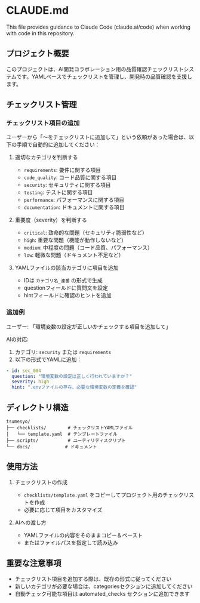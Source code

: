 # CLAUDE.md

This file provides guidance to Claude Code (claude.ai/code) when working with code in this repository.

## プロジェクト概要

このプロジェクトは、AI開発コラボレーション用の品質確認チェックリストシステムです。YAMLベースでチェックリストを管理し、開発時の品質確認を支援します。

## チェックリスト管理

### チェックリスト項目の追加

ユーザーから「〜をチェックリストに追加して」という依頼があった場合は、以下の手順で自動的に追加してください：

1. 適切なカテゴリを判断する
   - `requirements`: 要件に関する項目
   - `code_quality`: コード品質に関する項目
   - `security`: セキュリティに関する項目
   - `testing`: テストに関する項目
   - `performance`: パフォーマンスに関する項目
   - `documentation`: ドキュメントに関する項目

2. 重要度（severity）を判断する
   - `critical`: 致命的な問題（セキュリティ脆弱性など）
   - `high`: 重要な問題（機能が動作しないなど）
   - `medium`: 中程度の問題（コード品質、パフォーマンス）
   - `low`: 軽微な問題（ドキュメント不足など）

3. YAMLファイルの該当カテゴリに項目を追加
   - IDは `カテゴリ名_連番` の形式で生成
   - questionフィールドに質問文を設定
   - hintフィールドに確認のヒントを追加

### 追加例

ユーザー: 「環境変数の設定が正しいかチェックする項目を追加して」

AIの対応:
1. カテゴリ: `security` または `requirements`
2. 以下の形式でYAMLに追加：

```yaml
- id: sec_004
  question: "環境変数の設定は正しく行われていますか？"
  severity: high
  hint: ".envファイルの存在、必要な環境変数の定義を確認"
```

## ディレクトリ構造

```
tsumesyo/
├── checklists/        # チェックリストYAMLファイル
│   └── template.yaml  # テンプレートファイル
├── scripts/           # ユーティリティスクリプト
└── docs/             # ドキュメント
```

## 使用方法

1. チェックリストの作成
   - `checklists/template.yaml` をコピーしてプロジェクト用のチェックリストを作成
   - 必要に応じて項目をカスタマイズ

2. AIへの渡し方
   - YAMLファイルの内容をそのままコピー＆ペースト
   - またはファイルパスを指定して読み込み

## 重要な注意事項

- チェックリスト項目を追加する際は、既存の形式に従ってください
- 新しいカテゴリが必要な場合は、categoriesセクションに追加してください
- 自動チェック可能な項目は automated_checks セクションに追加できます